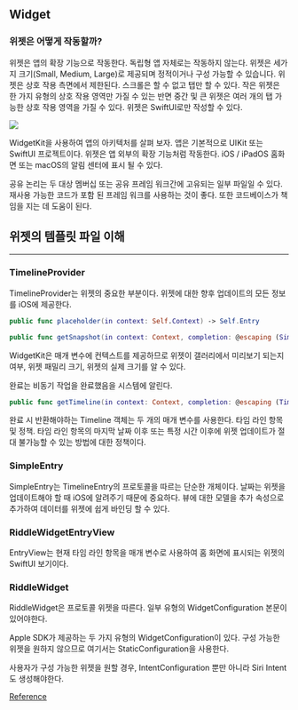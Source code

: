 ## Widget

### 위젯은 어떻게 작동할까?

위젯은 앱의 확장 기능으로 작동한다. 독립형 앱 자체로는 작동하지 않는다. 위젯은 세가지 크기(Small, Medium, Large)로 제공되며 정적이거나 구성 가능할 수 있습니다. 위젯은 상호 작용 측면에서 제한된다. 스크롤은 할 수 없고 탭만 할 수 있다. 작은 위젯은 한 가지 유형의 상호 작용 영역만 가질 수 있는 반면 중간 및 큰 위젯은 여러 개의 탭 가능한 상호 작용 영역을 가질 수 있다. 위젯은 SwiftUI로만 작성할 수 있다.

<img src = "https://miro.medium.com/max/724/1*CvSzY2ADTzv7he7pDBXx1Q.png">

WidgetKit을 사용하여 앱의 아키텍처를 살펴 보자. 앱은 기본적으로 UIKit 또는 SwiftUI 프로젝트이다. 위젯은 앱 외부의 확장 기능처럼 작동한다. iOS / iPadOS 홈화면 또는 macOS의 알림 센터에 표시 될 수 있다.

공유 논리는 두 대상 멤버십 또는 공유 프레임 워크간에 고유되는 일부 파일일 수 있다. 재사용 가능한 코드가 포함 된 프레임 워크를 사용하는 것이 좋다. 또한 코드베이스가 책임을 지는 데 도움이 된다.

## 위젯의 템플릿 파일 이해

---

### TimelineProvider

TimelineProvider는 위젯의 중요한 부분이다. 위젯에 대한 향후 업데이트의 모든 정보를 iOS에 제공한다.

```swift
public func placeholder(in context: Self.Context) -> Self.Entry
```

```swift
public func getSnapshot(in context: Context, completion: @escaping (SimpleEntry) -> ())
```

WidgetKit은 매개 변수에 컨텍스트를 제공하므로 위젯이 갤러리에서 미리보기 되는지 여부, 위젯 패밀리 크기, 위젯의 실제 크기를 알 수 있다.

완료는 비동기 작업을 완료했음을 시스템에 알린다.

```swift
public func getTimeline(in context: Context, completion: @escaping (Timeline<Entry>) -> ())
```

완료 시 반환해야하는 Timeline 객체는 두 개의 매개 변수를 사용한다. 타임 라인 항목 및 정책. 타임 라인 항목의 마지막 날짜 이후 또는 특정 시간 이후에 위젯 업데이트가 절대 불가능할 수 있는 방법에 대한 정책이다.

### SimpleEntry

SimpleEntry는 TimelineEntry의 프로토콜을 따르는 단순한 개체이다. 날짜는 위젯을 업데이트해야 할 때 iOS에 알려주기 때문에 중요하다. 뷰에 대한 모델을 추가 속성으로 추가하여 데이터를 위젯에 쉽게 바인딩 할 수 있다.

### RiddleWidgetEntryView

EntryView는 현재 타임 라인 항목을 매개 변수로 사용하여 홈 화면에 표시되는 위젯의 SwiftUI 보기이다.

### RiddleWidget

RiddleWidget은 프로토콜 위젯을 따른다. 일부 유형의 WidgetConfiguration 본문이 있어야한다.

Apple SDK가 제공하는 두 가지 유형의 WidgetConfiguration이 있다. 구성 가능한 위젯을 원하지 않으므로 여기서는 StaticConfiguration을 사용한다.

사용자가 구성 가능한 위젯을 원할 경우, IntentConfiguration 뿐만 아니라 Siri Intent도 생성해야한다.

[Reference](https://ichi.pro/ko/ios-hom-hwamyeon-eul-wihan-gandanhan-wijes-mandeulgi-57395460212602)
